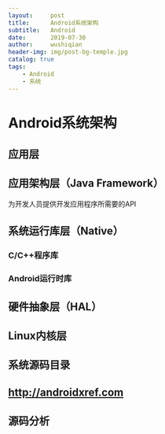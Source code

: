 ```yaml
---
layout:     post
title:      Android系统架构
subtitle:   Android
date:       2019-07-30
author:     wushiqian
header-img: img/post-bg-temple.jpg
catalog: true
tags:
    - Android
    - 系统
---
```


# Android系统架构

## 应用层

## 应用架构层（Java Framework）

为开发人员提供开发应用程序所需要的API

## 系统运行库层（Native）

### C/C++程序库

### Android运行时库

## 硬件抽象层（HAL）

## Linux内核层

## 系统源码目录

## http://androidxref.com

## 源码分析